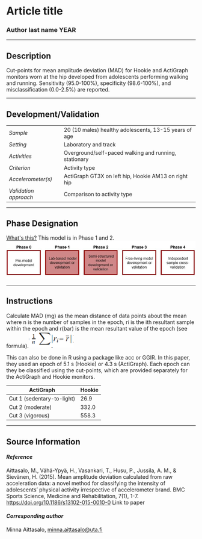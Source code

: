 # Article title
### Author last name YEAR
---

## Description
Cut-points for mean amplitude deviation (MAD) for Hookie and ActiGraph monitors worn at the hip developed from adolescents performing walking and running. Sensitivity (95.0-100%), specificity (98.6-100%), and misclassification (0.0-2.5%) are reported.


---

## Development/Validation

|  |  |
| ------------- | ------------- |
| *Sample*  |20 (10 males) healthy adolescents, 13-15 years of age|
| *Setting*  |Laboratory and track|
| *Activities*  |Overground/self-paced walking and running, stationary |
| *Criterion* |Activity type   |
| *Accelerometer(s)* |ActiGraph GT3X on left hip, Hookie AM13 on right hip  |
| *Validation approach* |Comparison to activity type |


---
## Phase Designation
[What's this?](https://github.com/clevengerkimberly/AccelerometerRepository/blob/a76916ebe2a6002b20cdc6ef39c889d62ce9d6ae/phase%20_images/phase.md)
This model is in Phase 1 and 2. ![image](https://github.com/clevengerkimberly/AccelerometerRepository/blob/2b662badbd7d769c3fad61048fd333ef562871ba/phase%20_images/Phase1and2.JPG)

---
## Instructions
Calculate MAD (mg) as the mean distance of data points about the mean where n is the number of samples in the epoch, ri is the ith resultant sample within the epoch and r(bar) is the mean resultant value of the epoch (see formula).![image](https://github.com/clevengerkimberly/AccelerometerRepository/blob/771155935d57b7a009069a7a4964c9fbfe12fa95/Aittasalo2015/aitt.png) 

This can also be done in R using a package like acc or GGIR. In this paper, they used an epoch of 5.1 s (Hookie) or 4.3 s (ActiGraph).
Each epoch can they be classified using the cut-points, which are provided separately for the ActiGraph and Hookie monitors.

|ActiGraph	| Hookie|
|---|---|
|Cut 1 (sedentary-to-light)	|26.9	|28.7|
|Cut 2 (moderate)	|332.0	|338.0|
|Cut 3 (vigorous)|	558.3	|603.8|


---
## Source Information
#### *Reference*
Aittasalo, M., Vähä-Ypyä, H., Vasankari, T., Husu, P., Jussila, A. M., & Sievänen, H. (2015). Mean amplitude deviation calculated from raw acceleration data: a novel method for classifying the intensity of adolescents’ physical activity irrespective of accelerometer brand. BMC Sports Science, Medicine and Rehabilitation, 7(1), 1-7. https://doi.org/10.1186/s13102-015-0010-0 Link to paper


#### *Corresponding author*
Minna Aittasalo, minna.aittasalo@uta.fi
